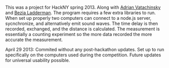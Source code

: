 This was a project for HackNY spring 2013.  Along with [Adrian Vatachinsky](https://github.com/AVatch) and [Bezia Ladderman](https://github.com/darien0).  The program requires a few extra libraries to run.  When set up properly two computers can connect to a node.js server, sycnchronize, and alternatively emit sound waves.  The time delay is then recorded, exchanged, and the distance is calculated.  The measurement is essentially a counting experiment so the more data recorded the more accurate the measurement.

April 29 2013: Commited without any post-hackathon updates.  Set up to run specifically on the computers used during the competition.  Future updates for universal usability possible.

